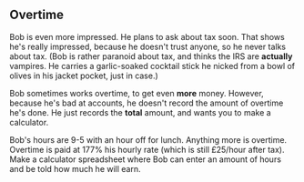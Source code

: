 ## Overtime

Bob is even more impressed.  He plans to ask about tax soon.  That shows he's
really impressed, because he doesn't trust anyone, so he never talks about
tax.  (Bob is rather paranoid about tax, and thinks the IRS are **actually**
vampires.  He carries a garlic-soaked cocktail stick he nicked from a bowl of
olives in his jacket pocket, just in case.)

Bob sometimes works overtime, to get even **more** money.  However, because
he's bad at accounts, he doesn't record the amount of overtime he's done.  He
just records the **total** amount, and wants you to make a calculator.

Bob's hours are 9-5 with an hour off for lunch.  Anything more is overtime.
Overtime is paid at 177% his hourly rate (which is still £25/hour after tax).
Make a calculator spreadsheet where Bob can enter an amount of hours and be
told how much he will earn.
